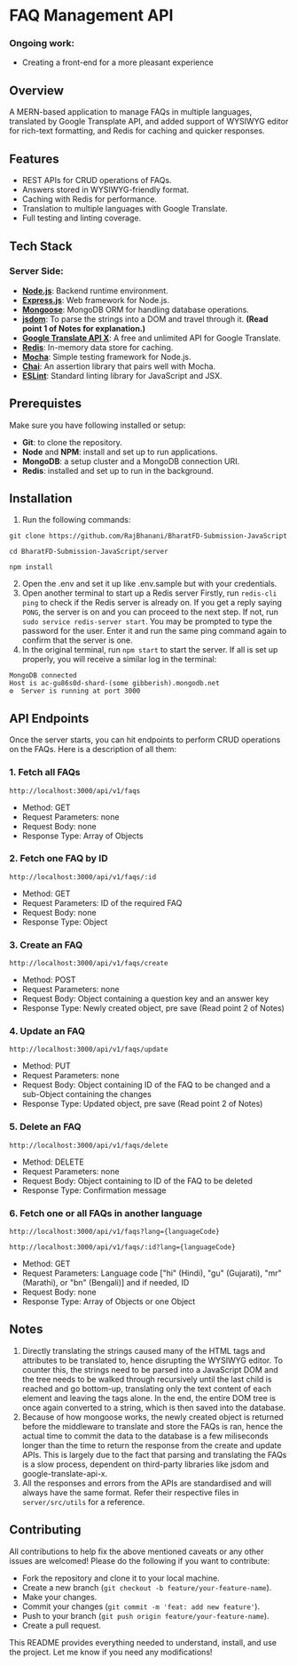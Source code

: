 # FAQ Management API

### Ongoing work:

- Creating a front-end for a more pleasant experience

## Overview

A MERN-based application to manage FAQs in multiple languages, translated by Google Transplate API, and added support of WYSIWYG editor for rich-text formatting, and Redis for caching and quicker responses.

## Features

- REST APIs for CRUD operations of FAQs.
- Answers stored in WYSIWYG-friendly format.
- Caching with Redis for performance.
- Translation to multiple languages with Google Translate.
- Full testing and linting coverage.

## Tech Stack

### Server Side:

- [**Node.js**](https://nodejs.org/en): Backend runtime environment.
- [**Express.js**](https://expressjs.com/): Web framework for Node.js.
- [**Mongoose**](https://mongoosejs.com/): MongoDB ORM for handling database operations.
- [**jsdom**](https://www.npmjs.com/package/jsdom): To parse the strings into a DOM and travel through it. **(Read point 1 of Notes for explanation.)**
- [**Google Translate API X**](): A free and unlimited API for Google Translate.
- [**Redis**](https://redis.io/): In-memory data store for caching.
- [**Mocha**](https://mochajs.org/): Simple testing framework for Node.js.
- [**Chai**](https://www.chaijs.com/): An assertion library that pairs well with Mocha.
- [**ESLint**](https://eslint.org/): Standard linting library for JavaScript and JSX.

## Prerequistes

Make sure you have following installed or setup:

- **Git**: to clone the repository.
- **Node** and **NPM**: install and set up to run applications.
- **MongoDB**: a setup cluster and a MongoDB connection URI.
- **Redis**: installed and set up to run in the background.

## Installation

1. Run the following commands:

```
git clone https://github.com/RajBhanani/BharatFD-Submission-JavaScript
```
```
cd BharatFD-Submission-JavaScript/server
```
```
npm install
```

2. Open the .env and set it up like .env.sample but with your credentials.
3. Open another terminal to start up a Redis server
   Firstly, run `redis-cli ping` to check if the Redis server is already on.
   If you get a reply saying `PONG`, the server is on and you can proceed to the next step. If not, run `sudo service redis-server start`. You may be prompted to type the password for the user. Enter it and run the same ping command again to confirm that the server is one.
4. In the original terminal, run `npm start` to start the server. If all is set up properly, you will receive a similar log in the terminal:

```
MongoDB connected
Host is ac-gu86s0d-shard-(some gibberish).mongodb.net
⚙️  Server is running at port 3000
```

## API Endpoints

Once the server starts, you can hit endpoints to perform CRUD operations on the FAQs.
Here is a description of all them:

### 1. Fetch all FAQs

```
http://localhost:3000/api/v1/faqs
```
- Method: GET
- Request Parameters: none
- Request Body: none
- Response Type: Array of Objects

### 2. Fetch one FAQ by ID

```
http://localhost:3000/api/v1/faqs/:id
```
- Method: GET
- Request Parameters: ID of the required FAQ
- Request Body: none
- Response Type: Object

### 3. Create an FAQ

```
http://localhost:3000/api/v1/faqs/create
```
- Method: POST
- Request Parameters: none
- Request Body: Object containing a question key and an answer key
- Response Type: Newly created object, pre save (Read point 2 of Notes)

### 4. Update an FAQ

```
http://localhost:3000/api/v1/faqs/update
```
- Method: PUT
- Request Parameters: none
- Request Body: Object containing ID of the FAQ to be changed and a sub-Object containing the changes
- Response Type: Updated object, pre save (Read point 2 of Notes)

### 5. Delete an FAQ

```
http://localhost:3000/api/v1/faqs/delete
```
- Method: DELETE
- Request Parameters: none
- Request Body: Object containing to ID of the FAQ to be deleted
- Response Type: Confirmation message

### 6. Fetch one or all FAQs in another language

```
http://localhost:3000/api/v1/faqs?lang={languageCode}
```
```
http://localhost:3000/api/v1/faqs/:id?lang={languageCode}
```

- Method: GET
- Request Parameters: Language code ["hi" (Hindi), "gu" (Gujarati), "mr" (Marathi), or "bn" (Bengali)] and if needed, ID
- Request Body: none
- Response Type: Array of Objects or one Object

## Notes

1. Directly translating the strings caused many of the HTML tags and attributes to be translated to, hence disrupting the WYSIWYG editor. To counter this, the strings need to be parsed into a JavaScript DOM and the tree needs to be walked through recursively until the last child is reached and go bottom-up, translating only the text content of each element and leaving the tags alone. In the end, the entire DOM tree is once again converted to a string, which is then saved into the database.
2. Because of how mongoose works, the newly created object is returned before the middleware to translate and store the FAQs is ran, hence the actual time to commit the data to the database is a few miliseconds longer than the time to return the response from the create and update APIs. This is largely due to the fact that parsing and translating the FAQs is a slow process, dependent on third-party libraries like jsdom and google-translate-api-x.
3. All the responses and errors from the APIs are standardised and will always have the same format. Refer their respective files in `server/src/utils` for a reference.

## Contributing

All contributions to help fix the above mentioned caveats or any other issues are welcomed!
Please do the following if you want to contribute:
- Fork the repository and clone it to your local machine.
- Create a new branch (`git checkout -b feature/your-feature-name`).
- Make your changes.
- Commit your changes (`git commit -m 'feat: add new feature'`).
- Push to your branch (`git push origin feature/your-feature-name`).
- Create a pull request.

This README provides everything needed to understand, install, and use the project. Let me know if you need any modifications!
